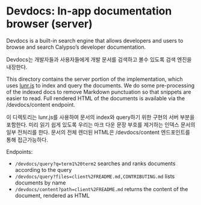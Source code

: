 # Devdocs: In-app documentation browser (server)

Devdocs is a built-in search engine that allows developers and users to browse and search Calypso’s developer documentation.

Devdocs는 개발자들과 사용자들에게 개발 문서를 검색하고 볼수 있도록 검색 엔진을 내장한다.

This directory contains the server portion of the implementation, which uses [lunr.js](http://lunrjs.com/) to index and query the documents. We do some pre-processing of the indexed docs to remove Markdown punctuation so that snippets are easier to read. Full rendered HTML of the documents is available via the /devdocs/content endpoint.

이 디렉토리는 lunr.js를 사용하여 문서의 index와 query하기 위한 구현의 서버 부분을 포함한다.
미리 읽기 쉽게 있도록 우리는 마크 다운 문장 부호를 제거하는 인덱스 문서의 일부 전처리를 한다.
문서의 전체 렌더된 HTML은 /devdocs/content 엔드포인트를 통해 접근가능하다.


Endpoints:

* `/devdocs/query?q=term1%20term2` searches and ranks documents according to the query
* `/devdocs/query?files=client%2FREADME.md,CONTRIBUTING.md` lists documents by name
* `/devdocs/content?path=client%2FREADME.md` returns the content of the document, rendered as HTML
